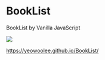 # BookList
 BookList by Vanilla JavaScript

![](https://user-images.githubusercontent.com/41581554/77645048-6e5b8500-6fa5-11ea-9e73-6296eed23e15.png)



https://yeowoolee.github.io/BookList/
